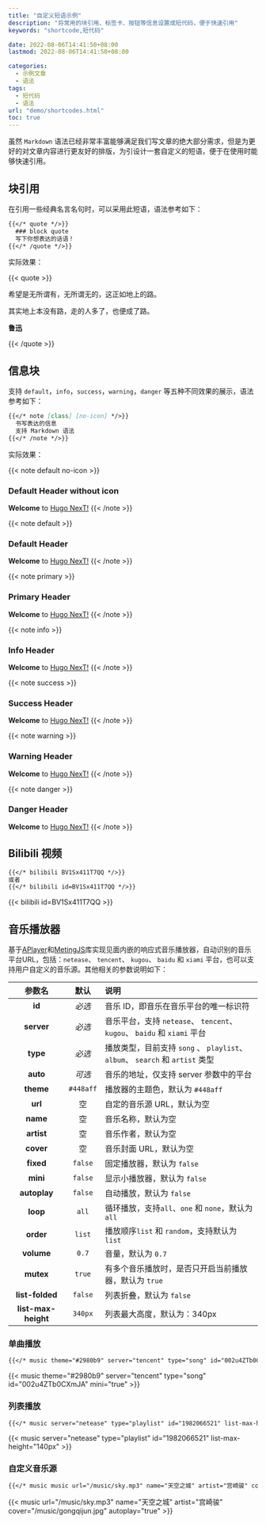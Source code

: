 ```yaml
---
title: "自定义短语示例"
description: "将常用的块引用、标签卡、按钮等信息设置成短代码，便于快速引用"
keywords: "shortcode,短代码"

date: 2022-08-06T14:41:50+08:00
lastmod: 2022-08-06T14:41:50+08:00

categories:
  - 示例文章
  - 语法
tags:
  - 短代码
  - 语法
url: "demo/shortcodes.html"
toc: true
---
```


虽然 `Markdown` 语法已经非常丰富能够满足我们写文章的绝大部分需求，但是为更好的对文章内容进行更友好的排版，为引设计一套自定义的短语，便于在使用时能够快速引用。

<!--more-->

## 块引用

在引用一些经典名言名句时，可以采用此短语，语法参考如下：

```markdown
{{</* quote */>}}
  ### block quote
  写下你想表达的话语！
{{</* /quote */>}}
```

实际效果：

{{< quote >}}

希望是无所谓有，无所谓无的，这正如地上的路。


其实地上本没有路，走的人多了，也便成了路。

**鲁迅**

{{< /quote >}}

## 信息块

支持 `default`，`info`，`success`，`warning`，`danger` 等五种不同效果的展示，语法参考如下：

```markdown
{{</* note [class] [no-icon] */>}}
  书写表达的信息
  支持 Markdown 语法
{{</* /note */>}}
```

实际效果：

{{< note default no-icon >}}
  ### Default Header without icon
  **Welcome** to [Hugo NexT!](https://preview.hugo-next.eu.org)
{{< /note >}}

{{< note default >}}
  ### Default Header
  **Welcome** to [Hugo NexT!](https://preview.hugo-next.eu.org)
{{< /note >}}

{{< note primary >}}
  ### Primary Header
  **Welcome** to [Hugo NexT!](https://preview.hugo-next.eu.org)
{{< /note >}}

{{< note info >}}
  ### Info Header
  **Welcome** to [Hugo NexT!](https://preview.hugo-next.eu.org)
{{< /note >}}

{{< note success >}}
  ### Success Header
  **Welcome** to [Hugo NexT!](https://preview.hugo-next.eu.org)
{{< /note >}}

{{< note warning >}}
  ### Warning Header
  **Welcome** to [Hugo NexT!](https://preview.hugo-next.eu.org)
{{< /note >}}

{{< note danger >}}
  ### Danger Header
  **Welcome** to [Hugo NexT!](https://preview.hugo-next.eu.org)
{{< /note >}}


## Bilibili 视频

```markdown
{{</* bilibili BV1Sx411T7QQ */>}}
或者
{{</* bilibili id=BV1Sx411T7QQ */>}}
```
{{< bilibili id=BV1Sx411T7QQ >}}

## 音乐播放器

基于[APlayer](https://github.com/DIYgod/APlayer)和[MetingJS](https://github.com/metowolf/MetingJS)库实现见面内嵌的响应式音乐播放器，自动识别的音乐平台URL，包括：`netease`、 `tencent`、 `kugou`、 `baidu` 和 `xiami` 平台，也可以支持用户自定义的音乐源。其他相关的参数说明如下：

| 参数名  | 默认   | 说明  |
| :----: | :------: | :--- |
| **id** | _必选_  | 音乐 ID，即音乐在音乐平台的唯一标识符 |
| **server** | _必选_  | 音乐平台，支持 `netease`、 `tencent`、 `kugou`、 `baidu` 和 `xiami` 平台 |
| **type** | _必选_  | 播放类型，目前支持 `song` 、 `playlist`、 `album`、 `search` 和 `artist` 类型 |
| **auto** | _可选_  | 音乐的地址，仅支持 server 参数中的平台 |
| **theme** | `#448aff`  | 播放器的主题色，默认为 `#448aff` |
| **url** | 空  | 自定的音乐源 URL，默认为空 |
| **name** | 空 | 音乐名称，默认为空 |
| **artist** | 空  | 音乐作者，默认为空 |
| **cover** | 空  | 音乐封面 URL，默认为空 |
| **fixed** | `false` | 固定播放器，默认为 `false` |
| **mini** | `false`  | 显示小播放器，默认为 `false` |
| **autoplay** | `false`  | 自动播放，默认为 `false` |
| **loop** | `all`  | 循环播放，支持`all`、`one` 和 `none`，默认为 `all` |
| **order** | `list`  | 播放顺序`list` 和 `random`，支持默认为 `list` |
| **volume** | `0.7`  | 音量，默认为 `0.7` |
| **mutex** | `true` | 有多个音乐播放时，是否只开启当前播放器，默认为 `true` |
| **list-folded** | `false`  | 列表折叠，默认为 `false` |
| **list-max-height** | `340px`  | 列表最大高度，默认为：340px |

### 单曲播放 

```markdown
{{</* music theme="#2980b9" server="tencent" type="song" id="002u4ZTb0CXmJA" mini="true" */>}}
```

{{< music theme="#2980b9" server="tencent" type="song" id="002u4ZTb0CXmJA" mini="true" >}}

### 列表播放

```markdown
{{</* music server="netease" type="playlist" id="1982066521" list-max-height="140" */>}}
```

{{< music server="netease" type="playlist" id="1982066521" list-max-height="140px" >}}
### 自定义音乐源

```markdown
{{</* music music url="/music/sky.mp3" name="天空之城" artist="宫崎骏" cover="/music/gongqijun.jpg" autoplay="true" */>}}
```

{{< music url="/music/sky.mp3" name="天空之城" artist="宫崎骏" cover="/music/gongqijun.jpg" autoplay="true" >}}
